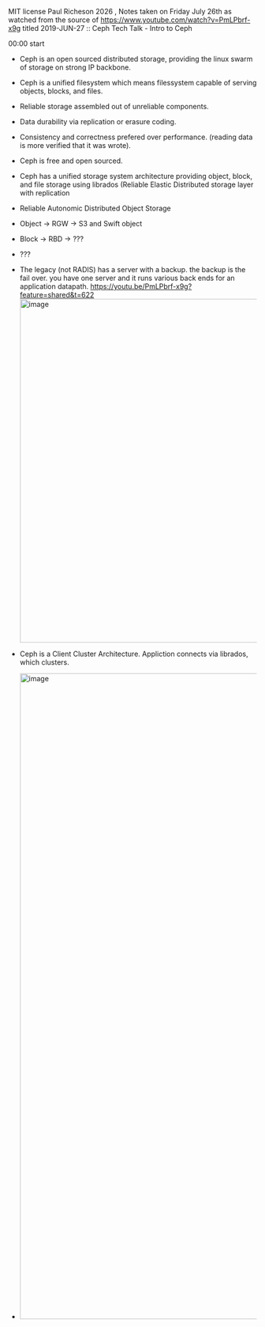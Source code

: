 MIT license Paul Richeson 2026 , Notes taken on Friday July 26th as watched from the source of https://www.youtube.com/watch?v=PmLPbrf-x9g titled 2019-JUN-27 :: Ceph Tech Talk - Intro to Ceph


00:00 start

- Ceph is an open sourced distributed storage, providing the linux swarm of storage on strong IP backbone.
- Ceph is a unified filesystem which means filessystem capable of serving objects, blocks, and files. 
- Reliable storage assembled out of unreliable components. 
- Data durability via replication or erasure coding.
- Consistency and correctness prefered over performance.  (reading data is more verified that it was wrote).
- Ceph is free and open sourced.
- Ceph has a unified storage system architecture providing object, block, and file storage using librados (Reliable Elastic Distributed storage layer with replication
- Reliable Autonomic Distributed Object Storage
- Object -> RGW -> S3 and Swift object
- Block -> RBD -> ???
- ???

- The legacy (not RADIS) has a server with a backup. the backup is the fail over. you have one server and it runs various back ends for an application datapath. https://youtu.be/PmLPbrf-x9g?feature=shared&t=622 <img width="695" alt="image" src="https://github.com/user-attachments/assets/3ac2dae5-a0ee-4c7b-aea8-652dd45e3574">

- Ceph is a Client Cluster Architecture. Appliction connects via librados, which clusters.
- <img width="1306" alt="image" src="https://github.com/user-attachments/assets/522e175a-2968-43e9-b0b4-d3bacdcd91b2">



